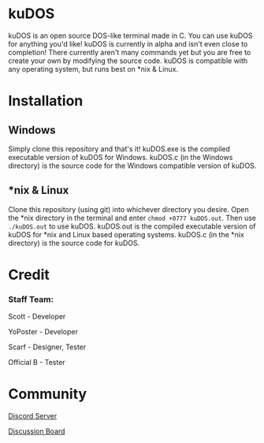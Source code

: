 # kuDOS
kuDOS is an open source DOS-like terminal made in C.
You can use kuDOS for anything you'd like!
kuDOS is currently in alpha and isn't even close to completion! There currently aren't many commands yet but you are free to create your own by modifying the source code.
kuDOS is compatible with any operating system, but runs best on *nix & Linux.

# Installation

## Windows
Simply clone this repository and that's it! kuDOS.exe is the compiled executable version of kuDOS for Windows. kuDOS.c (in the Windows directory) is the source code for the Windows compatible version of kuDOS.

## *nix & Linux
Clone this repository (using git) into whichever directory you desire. Open the *nix directory in the terminal and enter ``chmod +0777 kuDOS.out``. Then use ``./kuDOS.out`` to use kuDOS. kuDOS.out is the compiled executable version of kuDOS for *nix and Linux based operating systems. kuDOS.c (in the *nix directory) is the source code for kuDOS.

# Credit

### Staff Team:

Scott - Developer

YoPoster - Developer

Scarf - Designer, Tester

Official B - Tester

# Community

[Discord Server](https://discord.gg/HmXsjGttXw)

[Discussion Board](https://github.com/piss4/kuDOS/discussions)
